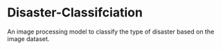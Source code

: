 # Disaster-Classifciation
An image processing model to classify the type of disaster based on the image dataset.
